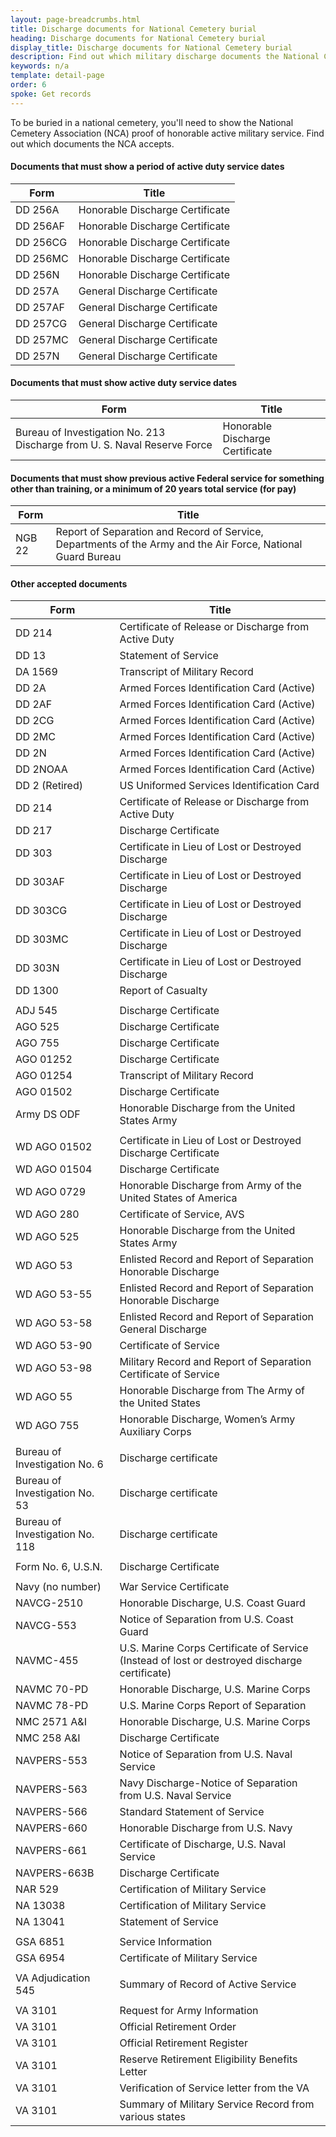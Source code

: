 ```yaml
---
layout: page-breadcrumbs.html
title: Discharge documents for National Cemetery burial 
heading: Discharge documents for National Cemetery burial 
display_title: Discharge documents for National Cemetery burial 
description: Find out which military discharge documents the National Cemetery Association accepts for burial in a national cemetery. 
keywords: n/a
template: detail-page
order: 6
spoke: Get records
---
```


<div class='va-introtext'>
  
To be buried in a national cemetery, you'll need to show the National Cemetery Association (NCA) proof of honorable active military service. Find out which documents the NCA accepts.

</div>

#### Documents that must show a period of active duty service dates


| Form     | Title                           |
|----------|---------------------------------|
| DD 256A  | Honorable Discharge Certificate |
| DD 256AF | Honorable Discharge Certificate |
| DD 256CG | Honorable Discharge Certificate |
| DD 256MC | Honorable Discharge Certificate |
| DD 256N  | Honorable Discharge Certificate |
| DD 257A  | General Discharge Certificate   |
| DD 257AF | General Discharge Certificate   |
| DD 257CG | General Discharge Certificate   |
| DD 257MC | General Discharge Certificate   |
| DD 257N  | General Discharge Certificate   |

####  Documents that must show active duty service dates

| Form     | Title                           |
|----------|---------------------------------|
| Bureau of Investigation No. 213	Discharge from U. S. Naval Reserve Force  | Honorable Discharge Certificate |


#### Documents that must show previous active Federal service for something other than training, or a minimum of 20 years total service (for pay)

| Form     | Title                           |
|----------|---------------------------------|
| NGB 22  | Report of Separation and Record of Service, Departments of the Army and the Air Force, National Guard Bureau |

#### Other accepted documents

| Form                            | Title                                                                                         |
|---------------------------------|-----------------------------------------------------------------------------------------------|
| DD 214                          | Certificate of Release or Discharge from Active Duty                                          |
| DD 13                           | Statement of Service                                                                          |
| DA 1569                         | Transcript of Military Record                                                                 |
| DD 2A                           | Armed Forces Identification Card (Active)                                                     |
| DD 2AF                          | Armed Forces Identification Card (Active)                                                     |
| DD 2CG                          | Armed Forces Identification Card (Active)                                                     |
| DD 2MC                          | Armed Forces Identification Card (Active)                                                     |
| DD 2N                           | Armed Forces Identification Card (Active)                                                     |
| DD 2NOAA                        | Armed Forces Identification Card (Active)                                                     |
| DD 2 (Retired)                  | US Uniformed Services Identification Card                                                     |
| DD 214                          | Certificate of Release or Discharge from Active Duty                                          |
| DD 217                          | Discharge Certificate                                                                         |
| DD 303                          | Certificate in Lieu of Lost or Destroyed Discharge                                            |
| DD 303AF                        | Certificate in Lieu of Lost or Destroyed Discharge                                            |
| DD 303CG                        | Certificate in Lieu of Lost or Destroyed Discharge                                            |
| DD 303MC                        | Certificate in Lieu of Lost or Destroyed Discharge                                            |
| DD 303N                         | Certificate in Lieu of Lost or Destroyed Discharge                                            |
| DD 1300                         | Report of Casualty                                                                            |
|                                 |                                                                                               |
| ADJ 545                         | Discharge Certificate                                                                         |
| AGO 525                         | Discharge Certificate                                                                         |
| AGO 755                         | Discharge Certificate                                                                         |
| AGO 01252                       | Discharge Certificate                                                                         |
| AGO 01254                       | Transcript of Military Record                                                                 |
| AGO 01502                       | Discharge Certificate                                                                         |
| Army DS ODF                     | Honorable Discharge from the United States Army                                               |
|                                 |                                                                                               |
| WD AGO 01502                    | Certificate in Lieu of Lost or Destroyed Discharge Certificate                                |
| WD AGO 01504                    | Discharge Certificate                                                                         |
| WD AGO 0729                     | Honorable Discharge from Army of the United States of America                                 |
| WD AGO 280                      | Certificate of Service, AVS                                                                   |
| WD AGO 525                      | Honorable Discharge from the United States Army                                               |
| WD AGO 53                       | Enlisted Record and Report of Separation Honorable Discharge                                  |
| WD AGO 53-55                    | Enlisted Record and Report of Separation Honorable Discharge                                  |
| WD AGO 53-58                    | Enlisted Record and Report of Separation General Discharge                                    |
| WD AGO 53-90                    | Certificate of Service                                                                        |
| WD AGO 53-98                    | Military Record and Report of Separation Certificate of Service                               |
| WD AGO 55                       | Honorable Discharge from The Army of the United States                                        |
| WD AGO 755                      | Honorable Discharge, Women’s Army Auxiliary Corps                                             |
|                                 |                                                                                               |
| Bureau of Investigation No. 6   | Discharge certificate                                                                         |
| Bureau of Investigation No. 53  | Discharge certificate                                                                         |
| Bureau of Investigation No. 118 | Discharge certificate                                                                         |
|                                 |                                                                                               |
| Form No. 6, U.S.N.              | Discharge Certificate                                                                         |
|                                 |                                                                                               |
| Navy (no number)                | War Service Certificate                                                                       |
| NAVCG-2510                      | Honorable Discharge, U.S. Coast Guard                                                         |
| NAVCG-553                       | Notice of Separation from U.S. Coast Guard                                                    |
| NAVMC-455                       | U.S. Marine Corps Certificate of Service (Instead of lost or destroyed discharge certificate) |
| NAVMC 70-PD                     | Honorable Discharge, U.S. Marine Corps                                                        |
| NAVMC 78-PD                     | U.S. Marine Corps Report of Separation                                                        |
| NMC 2571 A&I                    | Honorable Discharge, U.S. Marine Corps                                                        |
| NMC 258 A&I                     | Discharge Certificate                                                                         |
| NAVPERS-553                     | Notice of Separation from U.S. Naval Service                                                  |
| NAVPERS-563                     | Navy Discharge-Notice of Separation from U.S. Naval Service                                   |
| NAVPERS-566                     | Standard Statement of Service                                                                 |
| NAVPERS-660                     | Honorable Discharge from U.S. Navy                                                            |
| NAVPERS-661                     | Certificate of Discharge, U.S. Naval Service                                                  |
| NAVPERS-663B                    | Discharge Certificate                                                                         |
| NAR 529                         | Certification of Military Service                                                             |
| NA 13038                        | Certification of Military Service                                                             |
| NA 13041                        | Statement of Service                                                                          |
|                                 |                                                                                               |
| GSA 6851                        | Service Information                                                                           |
| GSA 6954                        | Certificate of Military Service                                                               |
|                                 |                                                                                               |
| VA Adjudication 545             | Summary of Record of Active Service                                                           |
|                                 |                                                                                               |
| VA 3101                         | Request for Army Information                                                                  |
| VA 3101                         | Official Retirement Order                                                                     |
| VA 3101                         | Official Retirement Register                                                                  |
| VA 3101                         | Reserve Retirement Eligibility Benefits Letter                                                |
| VA 3101                         | Verification of Service letter from the VA                                                    |
| VA 3101                         | Summary of Military Service Record from various states                                        |
